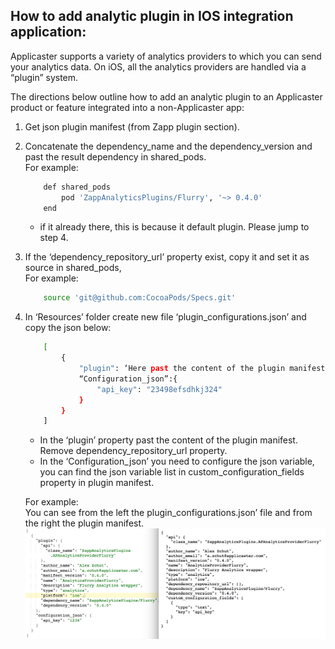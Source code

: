 ## How to add analytic plugin in IOS integration application:
Applicaster supports a variety of analytics providers to which you can send your analytics data. On iOS, all the analytics providers are handled via a “plugin” system.

The directions below outline how to add an analytic plugin to an Applicaster product or feature integrated into a non-Applicaster app:  

1. Get json plugin manifest (from Zapp plugin section). 
2. Concatenate the dependency_name and the dependency_version and past the result dependency in shared_pods.  
    For example:  
    ```bash
        def shared_pods
            pod 'ZappAnalyticsPlugins/Flurry', '~> 0.4.0'
        end 
    ```
    *  if it already there, this is because it default plugin. Please jump to step 4.

3. If the ‘dependency_repository_url’ property exist, copy it and set it as source in shared_pods,  
 For example: 
    ```bash
        source 'git@github.com:CocoaPods/Specs.git'
    ```
4. In ‘Resources’ folder create new file ‘plugin_configurations.json’ and copy     the json below:
    ```bash
        [
            {
                "plugin": ‘Here past the content of the plugin manifest’,
                “Configuration_json”:{
                    "api_key": "23498efsdhkj324"
                }
            }
        ]
    ```
    *   In the ‘plugin’ property past the content of the plugin manifest.  
    Remove dependency_repository_url property.
    * In the ‘Configuration_json’ you need to configure the json variable, you can find the json variable list in custom_configuration_fields property in plugin manifest.  
    
    For example:  
You can see from the left the plugin_configurations.json’ file and from the right the plugin manifest.  
    ![Difference](./ios_analytics_plugins_example.png)
